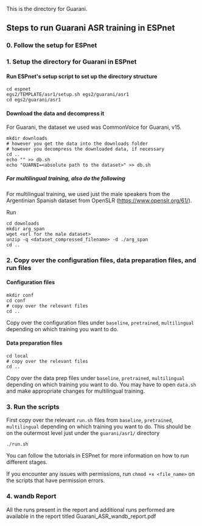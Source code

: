 This is the directory for Guarani.

## Steps to run Guarani ASR training in ESPnet

### 0. Follow the setup for ESPnet

### 1. Setup the directory for Guarani in ESPnet

#### Run ESPnet's setup script to set up the directory structure

```
cd espnet
egs2/TEMPLATE/asr1/setup.sh egs2/guarani/asr1
cd egs2/guarani/asr1
```

#### Download the data and decompress it

For Guarani, the dataset we used was CommonVoice for Guarani, v15.

```
mkdir downloads
# however you get the data into the downloads folder
# however you decompress the downloaded data, if necessary
cd ..
echo "" >> db.sh
echo "GUARNI=<absolute path to the dataset>" >> db.sh
```

##### For multilingual training, also do the following

For multilingual training, we used just the male speakers from the Argentinian Spanish dataset from OpenSLR (https://www.openslr.org/61/).

Run

```
cd downloads
mkdir arg_span
wget <url for the male dataset>
unzip -q <dataset_compressed_filename> -d ./arg_span
cd ..
```

### 2. Copy over the configuration files, data preparation files, and run files

#### Configuration files

```
mkdir conf
cd conf
# copy over the relevant files
cd ..
```

Copy over the configuration files under `baseline`, `pretrained`, `multilingual` depending on which training you want to do.

#### Data preparation files

```
cd local
# copy over the relevant files
cd ..
```

Copy over the data prep files under `baseline`, `pretrained`, `multilingual` depending on which training you want to do. You may have to open `data.sh` and make appropriate changes for multilingual training.

### 3. Run the scripts

First copy over the relevant `run.sh` files from `baseline`, `pretrained`, `multilingual` depending on which training you want to do. This should be on the outermost level just under the `guarani/asr1/` directory

```
./run.sh
```

You can follow the tutorials in ESPnet for more information on how to run different stages.

If you encounter any issues with permissions, run `chmod +x <file_name>` on the scripts that have permission errors.


### 4. wandb Report
All the runs present in the report and additional runs performed are available in the report titled Guarani_ASR_wandb_report.pdf